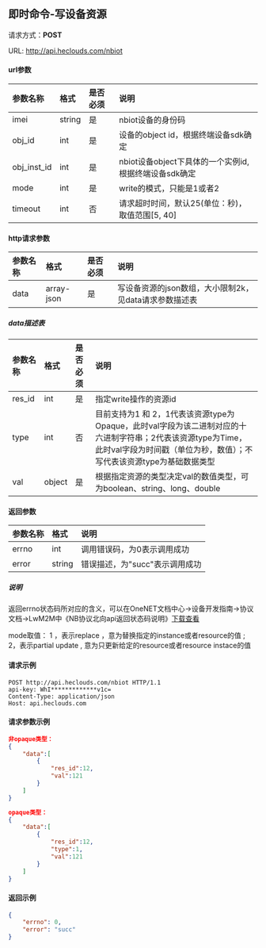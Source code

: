 ﻿即时命令-写设备资源
---

请求方式：**POST**

URL: http://api.heclouds.com/nbiot


#### url参数
参数名称 | 格式 | 是否必须 | 说明
:- | :- | :- | :- 
imei | string |是| nbiot设备的身份码
obj_id | int | 是 | 设备的object id，根据终端设备sdk确定
obj_inst_id | int | 是 | nbiot设备object下具体的一个实例id,根据终端设备sdk确定
mode | int | 是 | write的模式，只能是1或者2
timeout | int | 否 | 请求超时时间，默认25(单位：秒)，取值范围[5, 40]

#### http请求参数
参数名称 | 格式 | 是否必须 | 说明
:- | :- | :- | :- 
data | array-json | 是 | 写设备资源的json数组，大小限制2k，见data请求参数描述表

##### data描述表
参数名称 | 格式 | 是否必须 | 说明
:- | :- | :- | :-
res_id | int | 是 | 指定write操作的资源id
type | int | 否 | 目前支持为1 和 2，1代表该资源type为Opaque，此时val字段为该二进制对应的十六进制字符串；2代表该资源type为Time，此时val字段为时间戳（单位为秒，数值）；不写代表该资源type为基础数据类型
val | object | 是 | 根据指定资源的类型决定val的数值类型，可为boolean、string、long、double

#### 返回参数
参数名称 | 格式 | 说明
:- | :- | :- 
errno | int | 调用错误码，为0表示调用成功
error | string | 错误描述，为"succ"表示调用成功

##### 说明

返回errno状态码所对应的含义，可以在OneNET文档中心->设备开发指南->协议文档->LwM2M中《NB协议北向api返回状态码说明》[下载查看](/book/device-develop/multpro/sdk-doc-tool/doc.md)

mode取值： 1 ，表示replace ，意为替换指定的instance或者resource的值 ; 2，表示partial update , 意为只更新给定的resource或者resource instace的值


#### 请求示例
```text
POST http://api.heclouds.com/nbiot HTTP/1.1
api-key: WhI*************v1c=
Content-Type: application/json
Host: api.heclouds.com
```
#### 请求参数示例
```json
非opaque类型：
{
	"data":[
		{
			"res_id":12,
			"val":121
		}
	]
}

opaque类型：
{
    "data":[
        {
            "res_id":12,
			"type":1,
            "val":121
        }
    ]
}
```
#### 返回示例
```json
{
	"errno": 0,
	"error": "succ"
}
```
